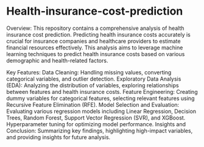 # Health-insurance-cost-prediction

Overview:
This repository contains a comprehensive analysis of health insurance cost prediction. Predicting health insurance costs accurately is crucial for insurance companies and healthcare providers to estimate financial resources effectively. This analysis aims to leverage machine learning techniques to predict health insurance costs based on various demographic and health-related factors.

Key Features:
Data Cleaning: Handling missing values, converting categorical variables, and outlier detection.
Exploratory Data Analysis (EDA): Analyzing the distribution of variables, exploring relationships between features and health insurance costs.
Feature Engineering: Creating dummy variables for categorical features, selecting relevant features using Recursive Feature Elimination (RFE).
Model Selection and Evaluation: Evaluating various regression models including Linear Regression, Decision Trees, Random Forest, Support Vector Regression (SVR), and XGBoost. Hyperparameter tuning for optimizing model performance.
Insights and Conclusion: Summarizing key findings, highlighting high-impact variables, and providing insights for future analysis.
